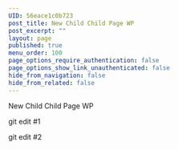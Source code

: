 ```yaml
---
UID: 56eace1c0b723
post_title: New Child Child Page WP
post_excerpt: ""
layout: page
published: true
menu_order: 100
page_options_require_authentication: false
page_options_show_link_unauthenticated: false
hide_from_navigation: false
hide_from_related: false
---
```

New Child Child Page WP

git edit #1

git edit #2
